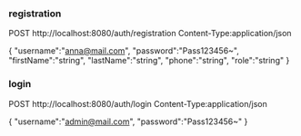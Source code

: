 ### registration

POST http://localhost:8080/auth/registration
Content-Type:application/json

{
	"username":"anna@mail.com",
	"password":"Pass123456~",
	"firstName":"string",
	"lastName":"string",
	"phone":"string",
	"role":"string"
}

### login

POST http://localhost:8080/auth/login
Content-Type:application/json

{
	"username":"admin@mail.com",
	"password":"Pass123456~"
}

